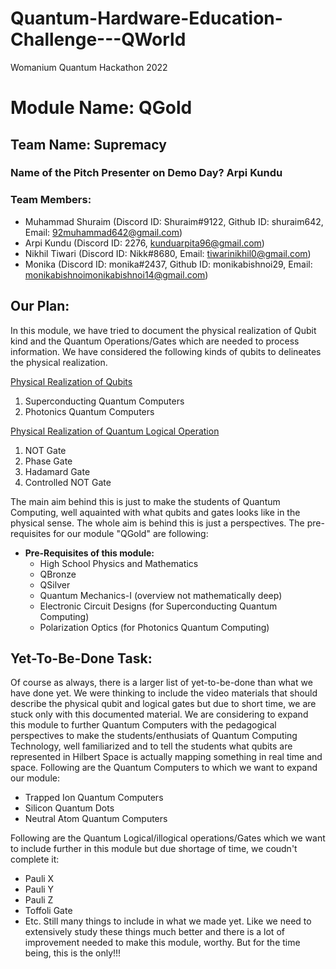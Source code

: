 # Quantum-Hardware-Education-Challenge---QWorld
Womanium Quantum Hackathon 2022


# Module Name: QGold
## Team Name: Supremacy
### Name of the Pitch Presenter on Demo Day? Arpi Kundu

### Team Members:
 - Muhammad Shuraim (Discord ID: Shuraim#9122, Github ID: shuraim642, Email: 92muhammad642@gmail.com)
 - Arpi Kundu (Discord ID: 2276, kunduarpita96@gmail.com)
 - Nikhil Tiwari (Discord ID: Nikk#8680, Email: tiwarinikhil0@gmail.com)
 - Monika (Discord ID: monika#2437, Github ID: monikabishnoi29, Email: monikabishnoimonikabishnoi14@gmail.com)

## Our Plan:
In this module, we have tried to document the physical realization of Qubit kind and the Quantum Operations/Gates which are needed to process information. We have considered the following kinds of qubits to delineates the physical realization. 

[Physical Realization of Qubits](Physical_Realization_of_Qubits.ipynb)&nbsp;

1) Superconducting Quantum Computers
2) Photonics Quantum Computers

[Physical Realization of Quantum Logical Operation](Physical_Realization_of_Operations.ipynb)

1) NOT Gate
2) Phase Gate
3) Hadamard Gate
4) Controlled NOT Gate

The main aim behind this is just to make the students of Quantum Computing, well aquainted with what qubits and gates looks like in the physical sense. The whole aim is behind this is just a perspectives. The pre-requisites for our module "QGold" are following:

* **Pre-Requisites of this module:**
    - High School Physics and Mathematics
    - QBronze
    - QSilver
    - Quantum Mechanics-I (overview not mathematically deep)
    - Electronic Circuit Designs (for Superconducting Quantum Computing)
    - Polarization Optics (for Photonics Quantum Computing)

## Yet-To-Be-Done Task:
Of course as always, there is a larger list of yet-to-be-done than what we have done yet. We were thinking to include the video materials that should describe the  physical qubit and logical gates but due to short time, we are stuck only with this documented material. We are considering to expand this module to further Quantum Computers with the pedagogical perspectives to make the students/enthusiats of Quantum Computing Technology, well familiarized and to tell the students what qubits are represented in Hilbert Space is actually mapping something in real time and space. Following are the Quantum Computers to which we want to expand our module:
 - Trapped Ion Quantum Computers
 - Silicon Quantum Dots
 - Neutral Atom Quantum Computers

Following are the Quantum Logical/illogical operations/Gates which we want to include further in this module but due shortage of time, we coudn't complete it:
 - Pauli X
 - Pauli Y
 - Pauli Z
 - Toffoli Gate
 - Etc.
Still many things to include in what we made yet. Like we need to extensively study these things much better and there is a lot of improvement needed to make this module, worthy. But for the time being, this is the only!!!
